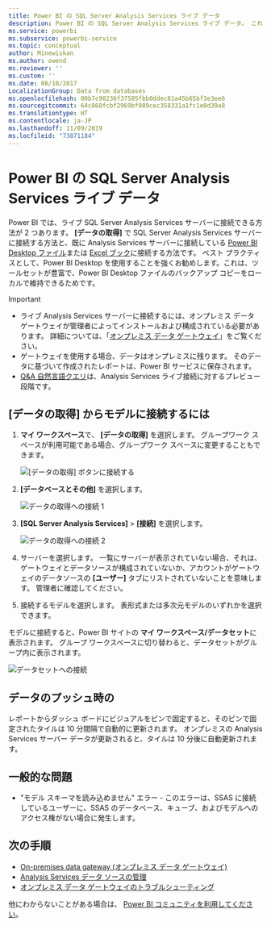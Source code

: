 ```yaml
---
title: Power BI の SQL Server Analysis Services ライブ データ
description: Power BI の SQL Server Analysis Services ライブ データ。 これは、エンタープライズ ゲートウェイ用に構成されたデータ ソースを使用して実行されます。
ms.service: powerbi
ms.subservice: powerbi-service
ms.topic: conceptual
author: Minewiskan
ms.author: owend
ms.reviewer: ''
ms.custom: ''
ms.date: 08/10/2017
LocalizationGroup: Data from databases
ms.openlocfilehash: 00b7c98236f37505fbb0ddec81a45b65bf3e3ee6
ms.sourcegitcommit: 64c860fcbf2969bf089cec358331a1fc1e0d39a8
ms.translationtype: HT
ms.contentlocale: ja-JP
ms.lasthandoff: 11/09/2019
ms.locfileid: "73871184"
---
```

# <a name="sql-server-analysis-services-live-data-in-power-bi"></a>Power BI の SQL Server Analysis Services ライブ データ

Power BI では、ライブ SQL Server Analysis Services サーバーに接続できる方法が 2 つあります。 **[データの取得]** で SQL Server Analysis Services サーバーに接続する方法と、既に Analysis Services サーバーに接続している [Power BI Desktop ファイル](service-desktop-files.md)または [Excel ブック](service-excel-workbook-files.md)に接続する方法です。 ベスト プラクティスとして、Power BI Desktop を使用することを強くお勧めします。これは、ツールセットが豊富で、Power BI Desktop ファイルのバックアップ コピーをローカルで維持できるためです。

>[!IMPORTANT]
> * ライブ Analysis Services サーバーに接続するには、オンプレミス データ ゲートウェイが管理者によってインストールおよび構成されている必要があります。 詳細については、「[オンプレミス データ ゲートウェイ](service-gateway-onprem.md)」をご覧ください。
> * ゲートウェイを使用する場合、データはオンプレミスに残ります。  そのデータに基づいて作成されたレポートは、Power BI サービスに保存されます。 
> * [Q&A 自然言語クエリ](service-q-and-a-direct-query.md)は、Analysis Services ライブ接続に対するプレビュー段階です。

## <a name="to-connect-to-a-model-from-get-data"></a>[データの取得] からモデルに接続するには

1. **マイ ワークスペース**で、 **[データの取得]** を選択します。 グループワーク スペースが利用可能である場合、グループワーク スペースに変更することもできます。

   ![[データの取得] ボタンに接続する](media/sql-server-analysis-services-tabular-data/connecttoas_getdatabutton.png)

2. **[データベースとその他]** を選択します。

   ![データの取得への接続 1](media/sql-server-analysis-services-tabular-data/connecttoas_getdata_1.png)

3. **[SQL Server Analysis Services]**  >  **[接続]** を選択します。

   ![データの取得への接続 2](media/sql-server-analysis-services-tabular-data/connecttoas_getdata_2.png)

4. サーバーを選択します。 一覧にサーバーが表示されていない場合、それは、ゲートウェイとデータソースが構成されていないか、アカウントがゲートウェイのデータソースの **[ユーザー]** タブにリストされていないことを意味します。 管理者に確認してください。

5. 接続するモデルを選択します。 表形式または多次元モデルのいずれかを選択できます。

モデルに接続すると、Power BI サイトの **マイ ワークスペース/データセット**に表示されます。 グループ ワークスペースに切り替わると、データセットがグループ内に表示されます。

![データセットへの接続](media/sql-server-analysis-services-tabular-data/connecttoas_dataset_5.png)

## <a name="dashboard-tiles"></a>データのプッシュ時の

レポートからダッシュ ボードにビジュアルをピンで固定すると、そのピンで固定されたタイルは 10 分間隔で自動的に更新されます。 オンプレミスの Analysis Services サーバー データが更新されると、タイルは 10 分後に自動更新されます。

## <a name="common-issues"></a>一般的な問題

* "モデル スキーマを読み込めません" エラー - このエラーは、SSAS に接続しているユーザーに、SSAS のデータベース、キューブ、およびモデルへのアクセス権がない場合に発生します。

## <a name="next-steps"></a>次の手順

* [On-premises data gateway (オンプレミス データ ゲートウェイ)](service-gateway-onprem.md)  
* [Analysis Services データ ソースの管理](service-gateway-enterprise-manage-ssas.md)  
* [オンプレミス データ ゲートウェイのトラブルシューティング](service-gateway-onprem-tshoot.md)  

他にわからないことがある場合は、 [Power BI コミュニティを利用してください](https://community.powerbi.com/)。